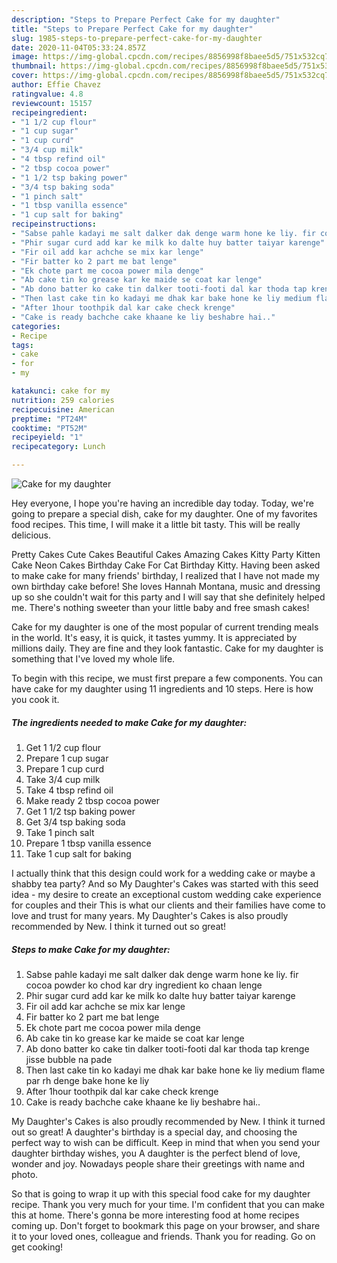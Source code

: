 ```yaml
---
description: "Steps to Prepare Perfect Cake for my daughter"
title: "Steps to Prepare Perfect Cake for my daughter"
slug: 1985-steps-to-prepare-perfect-cake-for-my-daughter
date: 2020-11-04T05:33:24.857Z
image: https://img-global.cpcdn.com/recipes/8856998f8baee5d5/751x532cq70/cake-for-my-daughter-recipe-main-photo.jpg
thumbnail: https://img-global.cpcdn.com/recipes/8856998f8baee5d5/751x532cq70/cake-for-my-daughter-recipe-main-photo.jpg
cover: https://img-global.cpcdn.com/recipes/8856998f8baee5d5/751x532cq70/cake-for-my-daughter-recipe-main-photo.jpg
author: Effie Chavez
ratingvalue: 4.8
reviewcount: 15157
recipeingredient:
- "1 1/2 cup flour"
- "1 cup sugar"
- "1 cup curd"
- "3/4 cup milk"
- "4 tbsp refind oil"
- "2 tbsp cocoa power"
- "1 1/2 tsp baking power"
- "3/4 tsp baking soda"
- "1 pinch salt"
- "1 tbsp vanilla essence"
- "1 cup salt for baking"
recipeinstructions:
- "Sabse pahle kadayi me salt dalker dak denge warm hone ke liy. fir cocoa powder ko chod kar dry ingredient ko chaan lenge"
- "Phir sugar curd add kar ke milk ko dalte huy batter taiyar karenge"
- "Fir oil add kar achche se mix kar lenge"
- "Fir batter ko 2 part me bat lenge"
- "Ek chote part me cocoa power mila denge"
- "Ab cake tin ko grease kar ke maide se coat kar lenge"
- "Ab dono batter ko cake tin dalker tooti-footi dal kar thoda tap krenge jisse bubble na pade"
- "Then last cake tin ko kadayi me dhak kar bake hone ke liy medium flame par rh denge bake hone ke liy"
- "After 1hour toothpik dal kar cake check krenge"
- "Cake is ready bachche cake khaane ke liy beshabre hai.."
categories:
- Recipe
tags:
- cake
- for
- my

katakunci: cake for my 
nutrition: 259 calories
recipecuisine: American
preptime: "PT24M"
cooktime: "PT52M"
recipeyield: "1"
recipecategory: Lunch

---
```



![Cake for my daughter](https://img-global.cpcdn.com/recipes/8856998f8baee5d5/751x532cq70/cake-for-my-daughter-recipe-main-photo.jpg)

Hey everyone, I hope you're having an incredible day today. Today, we're going to prepare a special dish, cake for my daughter. One of my favorites food recipes. This time, I will make it a little bit tasty. This will be really delicious.

Pretty Cakes Cute Cakes Beautiful Cakes Amazing Cakes Kitty Party Kitten Cake Neon Cakes Birthday Cake For Cat Birthday Kitty. Having been asked to make cake for many friends&#39; birthday, I realized that I have not made my own birthday cake before! She loves Hannah Montana, music and dressing up so she couldn&#39;t wait for this party and I will say that she definitely helped me. There&#39;s nothing sweeter than your little baby and free smash cakes!

Cake for my daughter is one of the most popular of current trending meals in the world. It's easy, it is quick, it tastes yummy. It is appreciated by millions daily. They are fine and they look fantastic. Cake for my daughter is something that I've loved my whole life.


To begin with this recipe, we must first prepare a few components. You can have cake for my daughter using 11 ingredients and 10 steps. Here is how you cook it.

<!--inarticleads1-->

##### The ingredients needed to make Cake for my daughter:

1. Get 1 1/2 cup flour
1. Prepare 1 cup sugar
1. Prepare 1 cup curd
1. Take 3/4 cup milk
1. Take 4 tbsp refind oil
1. Make ready 2 tbsp cocoa power
1. Get 1 1/2 tsp baking power
1. Get 3/4 tsp baking soda
1. Take 1 pinch salt
1. Prepare 1 tbsp vanilla essence
1. Take 1 cup salt for baking


I actually think that this design could work for a wedding cake or maybe a shabby tea party? And so My Daughter&#39;s Cakes was started with this seed idea - my desire to create an exceptional custom wedding cake experience for couples and their This is what our clients and their families have come to love and trust for many years. My Daughter&#39;s Cakes is also proudly recommended by New. I think it turned out so great! 

<!--inarticleads2-->

##### Steps to make Cake for my daughter:

1. Sabse pahle kadayi me salt dalker dak denge warm hone ke liy. fir cocoa powder ko chod kar dry ingredient ko chaan lenge
1. Phir sugar curd add kar ke milk ko dalte huy batter taiyar karenge
1. Fir oil add kar achche se mix kar lenge
1. Fir batter ko 2 part me bat lenge
1. Ek chote part me cocoa power mila denge
1. Ab cake tin ko grease kar ke maide se coat kar lenge
1. Ab dono batter ko cake tin dalker tooti-footi dal kar thoda tap krenge jisse bubble na pade
1. Then last cake tin ko kadayi me dhak kar bake hone ke liy medium flame par rh denge bake hone ke liy
1. After 1hour toothpik dal kar cake check krenge
1. Cake is ready bachche cake khaane ke liy beshabre hai..


My Daughter&#39;s Cakes is also proudly recommended by New. I think it turned out so great! A daughter&#39;s birthday is a special day, and choosing the perfect way to wish can be difficult. Keep in mind that when you send your daughter birthday wishes, you A daughter is the perfect blend of love, wonder and joy. Nowadays people share their greetings with name and photo. 

So that is going to wrap it up with this special food cake for my daughter recipe. Thank you very much for your time. I'm confident that you can make this at home. There's gonna be more interesting food at home recipes coming up. Don't forget to bookmark this page on your browser, and share it to your loved ones, colleague and friends. Thank you for reading. Go on get cooking!

